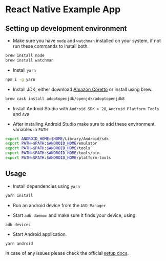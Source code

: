 # React Native Example App


## Setting up development environment

- Make sure you have `node` and `watchman` installed on your system, if not run these commands to install both.

```sh
brew install node
brew install watchman
```

- Install `yarn`

```sh
npm i -g yarn
```

- Install JDK, either download [Amazon Coretto](https://docs.aws.amazon.com/corretto/latest/corretto-11-ug/downloads-list.html) or install using brew.

```sh
brew cask install adoptopenjdk/openjdk/adoptopenjdk8
```

- Install Android Studio with `Android SDK > 28`, `Android Platform Tools` and `AVD`

- After installing Android Studio make sure to add these environment variables in `PATH`

```sh
export ANDROID_HOME=$HOME/Library/Android/sdk
export PATH=$PATH:$ANDROID_HOME/emulator
export PATH=$PATH:$ANDROID_HOME/tools
export PATH=$PATH:$ANDROID_HOME/tools/bin
export PATH=$PATH:$ANDROID_HOME/platform-tools
```

## Usage

- Install dependencies using `yarn`

```sh
yarn install
```

- Run an android device from the `AVD Manager`

- Start `adb daemon` and make sure it finds your device, using:


```sh
adb devices
```

- Start Android application.

```
yarn android
```

In case of any issues please check the official [setup docs](https://reactnative.dev/docs/environment-setup).
